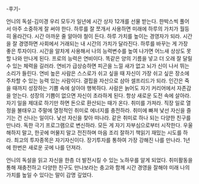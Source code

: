 -후기-

언니의 독설-김미경
우리 모두가 일년에 시간 상자 12개를 선물 받는다.
한박스씩 풀어서 아주 소중하게 잘 써야 한다.
하루를 잘 쪼개서 사용하면 미래에 하루의 가치가 월등히 올라간다.
시간 아까운 줄 알아야 철이 든다. 하루 가치를 높이는 경영자가 되라.
시간을 잘 경영하면 사회에서 거래되는 내 시간의 가치가 달라진다.
하루를 바꾸는 게 가장 좋은 투자이다.
시간을 알차게 사용해서 나의 능력변수를 높여 나가면 어느새 상상도 못 할 
나와 만나게 된다. 
프로의 능력은 연비이다. 똑같은 양의 기름을 넣고 더 오래 잘 달릴 수 있는 
체력을 길러라. 연비가 급상승하면 피곤을 느낄 새가 없고 뇌가 신이 나서 뛰는
소리가 들린다. 연비 높은 사람은 스스로가 쉬고 싶을 때 자신이 가장 쉬고 싶은 
장소에 주차할 수 있는 능력 있는 사람이다.
결핍을 자산으로 삼아 셀프리드가 되라. 인간은 죽을 때까지 성장하는 기쁨 속에 
살아야 행복하다. 사람은 늙어도 자기 커리어에서 자존감을 얻는다.
성장의 기쁨이 없으면 자신이 초라하게 된다.
항상 새로운 도전 속에 살아라. 자기 일을 제대로 하기만 하면
돈으로 환산되는 때가 온다. 
취미를 가져라. 직장 일로 열정을 불태우고 주말에 열정적인 취미로
에너지를 충전하라. 취미에 빠져 낯선 자신을 즐기는 건 신나는 일이다.
낯선 자신을 찾아 떠나라. 같은 취미로 하나 되는 다양한 친구를 만나라. 
독한 극기 프로그램으로 변신하라. 모든 게 자기 자부심으로부터 시작한다.
우울해하지 말고, 한곳에 머물지 말고 전진하며 마음 조리 잘하기 책읽기
재밌는 시도를 하라.
최고의 투자종목은 자기자신이다.
장기투자를 통하여 가장 강해진 나를 만나라.
1년에 한번은 새로운 곳에 나를 던져라.

언니의 독설을 읽고 자신을 한층 더 발전시킬 수 있는 노하우를 알게 되었다.
취미활동을 통해 재충전하고 다양한 친구도 만나보라는 충고와 함께
시간 경영을 잘해야 미래 나의 가치를 높일 수 있다는 말이 감명 깊었다.


